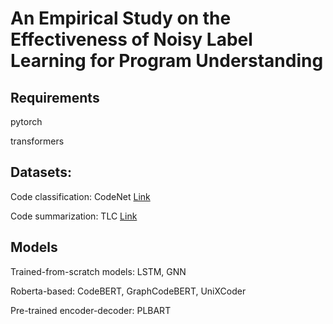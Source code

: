 # An Empirical Study on the Effectiveness of Noisy Label Learning for Program Understanding

## Requirements

pytorch

transformers

## Datasets:

Code classification: CodeNet   [Link](https://developer.ibm.com/data/project-codenet/)

Code summarization: TLC   [Link](https://drive.google.com/file/d/1m4uZi0hoInYxkgrSlF23EjVasSgaXOXy/view)


## Models

Trained-from-scratch models: LSTM, GNN

Roberta-based: CodeBERT, GraphCodeBERT, UniXCoder

Pre-trained encoder-decoder: PLBART




